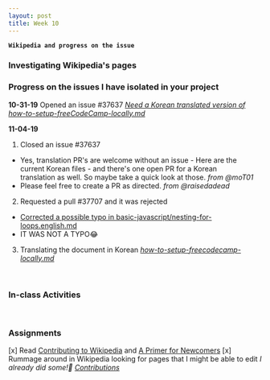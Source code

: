 ```yaml
---
layout: post
title: Week 10
---
```


**`Wikipedia and progress on the issue`**

### Investigating Wikipedia's pages

### Progress on the issues I have isolated in your project
**10-31-19**
Opened an issue #37637 _[Need a Korean translated version of how-to-setup-freeCodeCamp-locally.md](https://github.com/freeCodeCamp/freeCodeCamp/issues/37637)_

**11-04-19** 
1. Closed an issue #37637
  - Yes, translation PR's are welcome without an issue - Here are the current Korean files - and there's one open PR for a Korean translation as well. So maybe take a quick look at those. _from @moT01_
  - Please feel free to create a PR as directed. _from @raisedadead_

2. Requested a pull #37707 and it was rejected
- [Corrected a possible typo in basic-javascript/nesting-for-loops.english.md](https://github.com/freeCodeCamp/freeCodeCamp/pull/37707)
- IT WAS NOT A TYPO😂

3. Translating the document in Korean _[how-to-setup-freecodecamp-locally.md](https://github.com/nancydocode/freeCodeCamp/blob/master/docs/i18n-languages/korean/how-to-setup-freecodecamp-locally.md)_

&nbsp;
&nbsp;

### In-class Activities

&nbsp;
&nbsp;

### Assignments
[x] Read [Contributing to Wikipedia]() and [A Primer for Newcomers]()
[x] Rummage around in Wikipedia looking for pages that I might be able to edit _I already did some!🎉 [Contributions]()_

